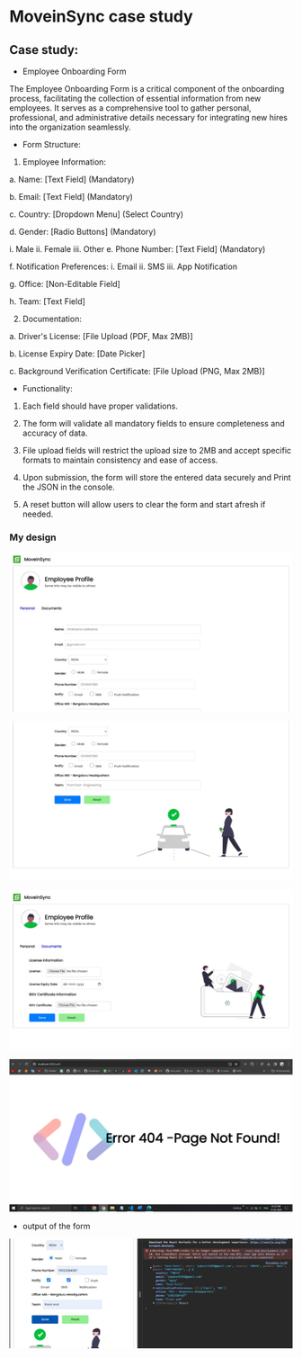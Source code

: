 # MoveinSync case study

## Case study:
* Employee Onboarding Form

The Employee Onboarding Form is a critical component of the onboarding process, facilitating the 
collection of essential information from new employees. It serves as a comprehensive tool to gather 
personal, professional, and administrative details necessary for integrating new hires into the 
organization seamlessly.

* Form Structure:

1. Employee Information:

a. Name: [Text Field] (Mandatory)

b. Email: [Text Field] (Mandatory)

c. Country: [Dropdown Menu] (Select Country)

d. Gender: [Radio Buttons] (Mandatory)

i. Male
ii. Female
iii. Other
e. Phone Number: [Text Field] (Mandatory)

f. Notification Preferences:
i. Email
ii. SMS
iii. App Notification

g. Office: [Non-Editable Field]

h. Team: [Text Field]

2. Documentation:

a. Driver's License: [File Upload (PDF, Max 2MB)]

b. License Expiry Date: [Date Picker]

c. Background Verification Certificate: [File Upload (PNG, Max 2MB)]

* Functionality:

1. Each field should have proper validations.

2. The form will validate all mandatory fields to ensure completeness and accuracy of data.

3. File upload fields will restrict the upload size to 2MB and accept specific formats to maintain 
consistency and ease of access.

4. Upon submission, the form will store the entered data securely and Print the JSON in the 
console.

5. A reset button will allow users to clear the form and start afresh if needed.

### My design

![Personal](5a74a890a8abcabdc48fd1695c6590bece27fb04.jpg)

![Personal](dbee237c66ce2b32c258c9e5d11d39afe328d37e.jpg)

![Documents](a8a373e2a62d4353b5a119d7ec16bffa7c13d25e.jpg)

![Page404](7fbede8a099e16c0fd594be3336360ace0f6c2e2.jpg)

* output of the form

![output](output-1.jpg)